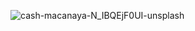 ![cash-macanaya-N_IBQEjF0UI-unsplash](https://github.com/shivmnarad/hotel-management/assets/144007934/2fb380af-88bf-4ff4-a700-5c521ca831c0)
